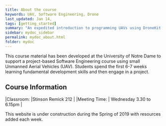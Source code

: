 ```yaml
---
title: About the course
keywords: UAV, Software Engineering, Drone
last_updated: Jan 14, 
tags: [getting_started]
summary: "An expedited introduction to programming UAVs using DroneKit Python.  Serves as a precursor to a project-based course using UAVs."
sidebar: mydoc_sidebar
permalink: mydoc_about.html
folder: mydoc
---
```


This course material has been developed at the University of Notre Dame to support a project-based Software Engineering
course using small Unmanned Aerial Vehicles (UAV).  Students spend the first 6-7 weeks learning fundamental development skills
and then engage in a project.

## Course Information 

|Classroom: |Stinson Remick 212 |
|Meeting Time: | Wednesday 3.30 to 6.15pm |

This website is under construction during the Spring of 2019 with resources added each week.
